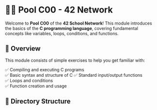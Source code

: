 # 🏊‍♂️ Pool C00 - 42 Network  

Welcome to **Pool C00** of the **42 School Network**! This module introduces the basics of the **C programming language**, covering fundamental concepts like variables, loops, conditions, and functions.  

## 📖 Overview 

This module consists of simple exercises to help you get familiar with: 

✅ Compiling and executing C programs  
✅ Basic syntax and structure of C 
✅ Standard input/output functions  
✅ Loops and conditions  
✅ Function creation and usage  

## 📂 Directory Structure  

